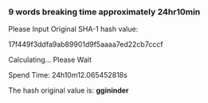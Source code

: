 ### 9 words breaking time approximately 24hr10min
Please Input Original SHA-1 hash value: 

17f449f3ddfa9ab89901d9f5aaaa7ed22cb7cccf

Calculating... Please Wait

Spend Time: 24h10m12.065452818s

The hash original value is:
**ggininder**
